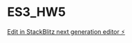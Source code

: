 # ES3_HW5

[Edit in StackBlitz next generation editor ⚡️](https://stackblitz.com/~/github.com/shivamlife/ES3_HW5)